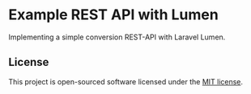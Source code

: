 # Example REST API with Lumen

Implementing a simple conversion REST-API with Laravel Lumen.


## License

This project is open-sourced software licensed under the [MIT license](https://opensource.org/licenses/MIT).
